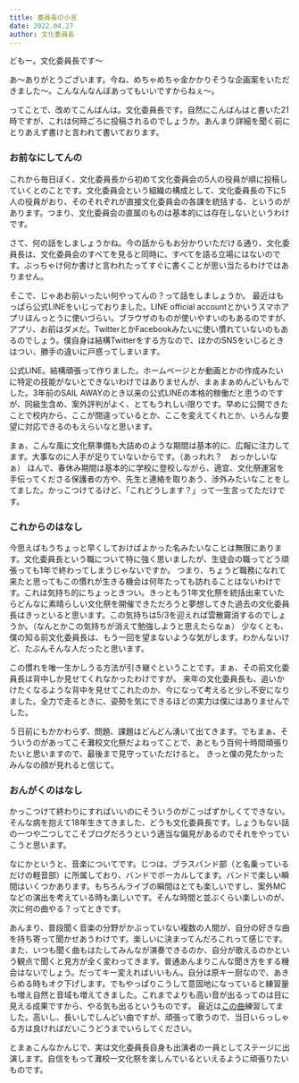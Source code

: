 ```yaml
---
title: 委員長の小言
date: 2022.04.27
author: 文化委員長
---
```


どもー。文化委員長です～

あ～ありがとうございます。今ね、めちゃめちゃ金かかりそうな企画案をいただきました～。こんなんなんぼあってもいいですからねぇ～。


ってことで、改めてこんばんは。文化委員長です。自然にこんばんはと書いた21時ですが、これは何時ごろに投稿されるのでしょうか。あんまり詳細を聞く前にとりあえず書けと言われて書いております。

### お前なにしてんの

これから毎日ぼく、文化委員長から初めて文化委員会の5人の役員が順に投稿していくとのことです。文化委員会という組織の構成として、文化委員長の下に5人の役員がおり、そのそれぞれが直接文化委員会の各課を統括する、というのがあります。つまり、文化委員会の直属のものは基本的には存在しないというわけです。

さて、何の話をしましょうかね。今の話からもお分かりいただける通り、文化委員長は、文化委員会のすべてを見ると同時に、すべてを語る立場にはないのです。ぶっちゃけ何か書けと言われたってすぐに書くことが思い当たるわけではありません。

そこで、じゃあお前いったい何やってんの？って話をしましょうか。
最近はもっぱら公式LINEをいじっておりました。LINE official accountとかいうスマホアプリほんっとうに使いづらい。ブラウザのものが使いやすいのもあるのですが、アプリ、お前はダメだ。TwitterとかFacebookみたいに使い慣れていないのもあるのでしょう。僕自身は結構Twitterをする方なので、ほかのSNSをいじるときはつい、勝手の違いに戸惑ってしまいます。

公式LINE。結構頑張って作りました。ホームページとか動画とかの作成みたいに特定の技能がないとできないわけではありませんが、まぁまぁめんどいもんでした。3年前のSAIL AWAYのとき以来の公式LINEの本格的稼働だと思うのですが、同級生含め、案外評判がよく、とてもうれしい限りです。早めに公開できたことで校内から、ここが間違っているとか、ここを変えてくれとか、いろんな要望に対応できるのもえらいなと思います。

まぁ、こんな風に文化祭準備も大詰めのような期間は基本的に、広報に注力してます。大事なのに人手が足りていないからです。（あっれれ？　おっかしいなぁ）
ほんで、春休み期間は基本的に学校に登校しながら、適宜、文化祭運営を手伝ってくださる保護者の方や、先生と連絡を取りあう、渉外みたいなことをしてました。かっこつけてるけど、「これどうします？」って一生言ってただけです。

### これからのはなし

今思えばもうちょっと早くしておけばよかった名みたいなことは無限にあります。文化委員長という職について特に強く思いましたが、生徒会の職ってどう頑張っても1年で終わってしまうじゃないですか。
つまり、ちょうど職務になれて来たと思ってもこの慣れが生きる機会は何年たっても訪れることはないわけです。これは気持ち的にちょっときつい。きっともう1年文化祭を統括出来ていたらどんなに素晴らしい文化祭を開催できただろうと夢想してきた過去の文化委員長はきっといると思います。この気持ちは5/3を迎えれば雲散霧消するのでしょうか。（なんとかこの気持ちが消えて勉強しようと思えたらなぁ）
少なくとも、僕の知る前文化委員長は、もう一回を望まないような気がします。わかんないけど、たぶんそんな人だったと思います。

この慣れを唯一生かしうる方法が引き継ぐということです。まぁ、その前文化委員長は背中しか見せてくれなかったわけですが。
来年の文化委員長も、追いかけたくなるような背中を見せてこれたのか、今になって考えると少し不安になりました。全力で走るときに、姿勢を気にできるほどの実力は僕にはありませんでした。

５日前にもかかわらず、問題、課題はどんどん湧いて出てきます。でもまぁ、そういうのがあってこそ灘校文化祭だよねってことで、あともう百何十時間頑張りたいと思いますので、最後まで見守っていただけると。
きっと僕の見たかったみんなの顔が見れると信じて。


### おんがくのはなし
かっこつけて終わりにすればいいのにそういうのがこっぱずかしくてできない。そんな病を抱えて18年生きてきました、どうも文化委員長です。しょうもない話の一つや二つしてこそブログだろうという適当な偏見があるのでそれをやっていこうと思います。

なにかというと、音楽についてです。じつは、ブラスバンド部（と名乗っているだけの軽音部）に所属しており、バンドでボーカルしてます。バンドで楽しい瞬間はいくつかあります。もちろんライブの瞬間はとても楽しいですし、案外MCなどの演出を考えている時も楽しいです。そんな時間と並ぶくらい楽しいのが、次に何の曲やる？ってときです。

あんまり、普段聞く音楽の分野がかぶっていない複数の人間が、自分の好きな曲を持ち寄って聞かせあうわけです。楽しいに決まってんだろこれって感じです。また、いつも聞く曲もはたしてみんなが演奏できるのか、自分が歌えるのかという観点で聞くと見方が全く変わってきます。普通あんまりこんな聞き方をする機会はないでしょう。だってキー変えればいいもん。自分は原キー厨なので、あきらめる時もオク下げします。でもやっぱりこうして意固地になっていると練習量も増え自然と音域も増えてきました。これまでよりも高い音が出るってのは目に見える成果ですから、やる気も出るというものです。
最近は[この曲](https://www.youtube.com/watch?v=MSv7NbfbtU8)練習してました。高いし、長いしでしんどい曲ですが、頑張って歌うので、当日いらっしゃる方は良ければだいこうどうまでいらしてください。

とまぁこんなかんじで、実は文化委員長自身も出演者の一員としてステージに出演します。自信をもって灘校一文化祭を楽しんでいるといえるように頑張りたいものです。


